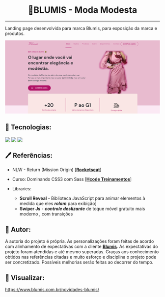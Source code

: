 <h1 align=center>👗BLUMIS - Moda Modesta</h1>

___

Landing page desenvolvida para marca Blumis, para exposição da marca e produtos.

![lp-blumis.png](./assets/screenshot/lp-blumis.png)

## 🔧 Tecnologias:

<img src="https://img.shields.io/badge/HTML5-E34F26?style=for-the-badge&logo=html5&logoColor=white" align=center>
<img src="https://img.shields.io/badge/CSS3-1572B6?style=for-the-badge&logo=css3&logoColor=white" align=center>
<img src="https://img.shields.io/badge/JavaScript-F7DF1E?style=for-the-badge&logo=javascript&logoColor=black" align=center>


## 🖊️ Referências:

- NLW - Return (Mission Origin) [**[Rocketseat](https://rocketseat.com.br/)**]
- Curso: Dominando CSS3 com Sass [**[Hcode Treinamentos](https://hcode.com.br/cursos/css-3)**]
- Libraries:

    - **Scroll Reveal** - Biblioteca JavaScript para animar elementos à medida que eles ***rolam*** para exibição]
    - **Swiper Js** - ***controle deslizante*** de toque móvel gratuito mais moderno , com transições

## 📝 Autor:

A autoria do projeto é própria. As personalizações foram feitas de acordo com alinhamento de expectativas com a cliente **[Blumis](https://www.blumis.com.br/)**. As expectativas do projeto foram atendidas e até mesmo superadas. Graças aos conhecimento obtidos nas referências citadas e muito esforço e disciplina o projeto pode ser concretizado. Possíveis melhorias serão feitas ao decorrer do tempo.

## 📱 Visualizar:
https://www.blumis.com.br/novidades-blumis/